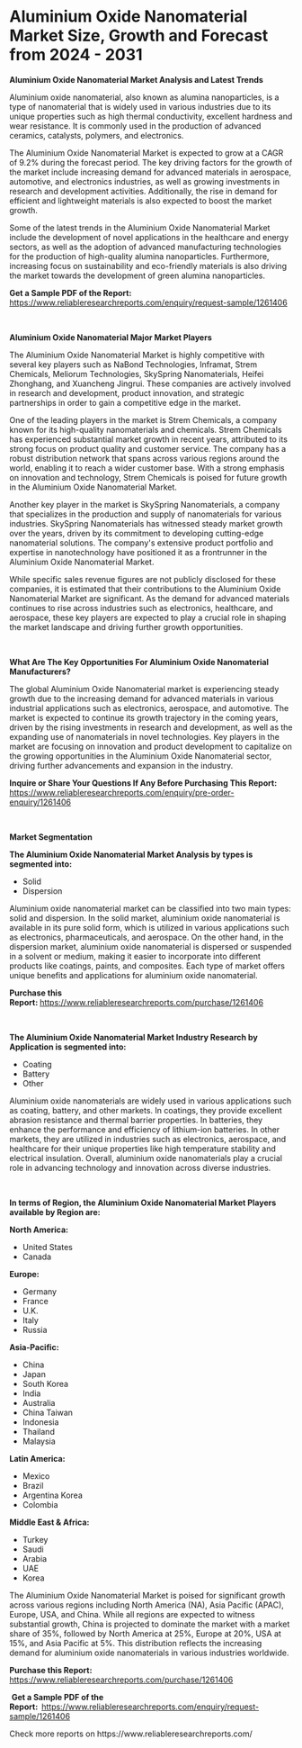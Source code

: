 <p><h1>Aluminium Oxide Nanomaterial Market Size, Growth and Forecast from 2024 - 2031</h1></p><p><strong>Aluminium Oxide Nanomaterial Market Analysis and Latest Trends</strong></p>
<p><p>Aluminium oxide nanomaterial, also known as alumina nanoparticles, is a type of nanomaterial that is widely used in various industries due to its unique properties such as high thermal conductivity, excellent hardness and wear resistance. It is commonly used in the production of advanced ceramics, catalysts, polymers, and electronics.</p><p>The Aluminium Oxide Nanomaterial Market is expected to grow at a CAGR of 9.2% during the forecast period. The key driving factors for the growth of the market include increasing demand for advanced materials in aerospace, automotive, and electronics industries, as well as growing investments in research and development activities. Additionally, the rise in demand for efficient and lightweight materials is also expected to boost the market growth.</p><p>Some of the latest trends in the Aluminium Oxide Nanomaterial Market include the development of novel applications in the healthcare and energy sectors, as well as the adoption of advanced manufacturing technologies for the production of high-quality alumina nanoparticles. Furthermore, increasing focus on sustainability and eco-friendly materials is also driving the market towards the development of green alumina nanoparticles.</p></p>
<p><strong>Get a Sample PDF of the Report:&nbsp;</strong> <a href="https://www.reliableresearchreports.com/enquiry/request-sample/1261406">https://www.reliableresearchreports.com/enquiry/request-sample/1261406</a></p>
<p>&nbsp;</p>
<p><strong>Aluminium Oxide Nanomaterial Major Market Players</strong></p>
<p><p>The Aluminium Oxide Nanomaterial Market is highly competitive with several key players such as NaBond Technologies, Inframat, Strem Chemicals, Meliorum Technologies, SkySpring Nanomaterials, Heifei Zhonghang, and Xuancheng Jingrui. These companies are actively involved in research and development, product innovation, and strategic partnerships in order to gain a competitive edge in the market.</p><p>One of the leading players in the market is Strem Chemicals, a company known for its high-quality nanomaterials and chemicals. Strem Chemicals has experienced substantial market growth in recent years, attributed to its strong focus on product quality and customer service. The company has a robust distribution network that spans across various regions around the world, enabling it to reach a wider customer base. With a strong emphasis on innovation and technology, Strem Chemicals is poised for future growth in the Aluminium Oxide Nanomaterial Market.</p><p>Another key player in the market is SkySpring Nanomaterials, a company that specializes in the production and supply of nanomaterials for various industries. SkySpring Nanomaterials has witnessed steady market growth over the years, driven by its commitment to developing cutting-edge nanomaterial solutions. The company's extensive product portfolio and expertise in nanotechnology have positioned it as a frontrunner in the Aluminium Oxide Nanomaterial Market.</p><p>While specific sales revenue figures are not publicly disclosed for these companies, it is estimated that their contributions to the Aluminium Oxide Nanomaterial Market are significant. As the demand for advanced materials continues to rise across industries such as electronics, healthcare, and aerospace, these key players are expected to play a crucial role in shaping the market landscape and driving further growth opportunities.</p></p>
<p>&nbsp;</p>
<p><strong>What Are The Key Opportunities For Aluminium Oxide Nanomaterial Manufacturers?</strong></p>
<p><p>The global Aluminium Oxide Nanomaterial market is experiencing steady growth due to the increasing demand for advanced materials in various industrial applications such as electronics, aerospace, and automotive. The market is expected to continue its growth trajectory in the coming years, driven by the rising investments in research and development, as well as the expanding use of nanomaterials in novel technologies. Key players in the market are focusing on innovation and product development to capitalize on the growing opportunities in the Aluminium Oxide Nanomaterial sector, driving further advancements and expansion in the industry.</p></p>
<p><strong>Inquire or Share Your Questions If Any Before Purchasing This Report:</strong> <a href="https://www.reliableresearchreports.com/enquiry/pre-order-enquiry/1261406">https://www.reliableresearchreports.com/enquiry/pre-order-enquiry/1261406</a></p>
<p>&nbsp;</p>
<p><strong>Market Segmentation</strong></p>
<p><strong>The Aluminium Oxide Nanomaterial Market Analysis by types is segmented into:</strong></p>
<p><ul><li>Solid</li><li>Dispersion</li></ul></p>
<p><p>Aluminium oxide nanomaterial market can be classified into two main types: solid and dispersion. In the solid market, aluminium oxide nanomaterial is available in its pure solid form, which is utilized in various applications such as electronics, pharmaceuticals, and aerospace. On the other hand, in the dispersion market, aluminium oxide nanomaterial is dispersed or suspended in a solvent or medium, making it easier to incorporate into different products like coatings, paints, and composites. Each type of market offers unique benefits and applications for aluminium oxide nanomaterial.</p></p>
<p><strong>Purchase this Report:&nbsp;</strong><a href="https://www.reliableresearchreports.com/purchase/1261406">https://www.reliableresearchreports.com/purchase/1261406</a></p>
<p>&nbsp;</p>
<p><strong>The Aluminium Oxide Nanomaterial Market Industry Research by Application is segmented into:</strong></p>
<p><ul><li>Coating</li><li>Battery</li><li>Other</li></ul></p>
<p><p>Aluminium oxide nanomaterials are widely used in various applications such as coating, battery, and other markets. In coatings, they provide excellent abrasion resistance and thermal barrier properties. In batteries, they enhance the performance and efficiency of lithium-ion batteries. In other markets, they are utilized in industries such as electronics, aerospace, and healthcare for their unique properties like high temperature stability and electrical insulation. Overall, aluminium oxide nanomaterials play a crucial role in advancing technology and innovation across diverse industries.</p></p>
<p>&nbsp;</p>
<p><strong>In terms of Region, the Aluminium Oxide Nanomaterial Market Players available by Region are:</strong></p>
<p>
    <p> <strong> North America: </strong>
        <ul>
            <li>United States</li>
            <li>Canada</li>
        </ul>
        </p> 
    <p> <strong> Europe: </strong>
        <ul>
            <li>Germany</li>
            <li>France</li>
            <li>U.K.</li>
            <li>Italy</li>
            <li>Russia</li>
        </ul>
        </p> 
    <p> <strong> Asia-Pacific: </strong>
        <ul>
            <li>China</li>
            <li>Japan</li>
            <li>South Korea</li>
            <li>India</li>
            <li>Australia</li>
            <li>China Taiwan</li>
            <li>Indonesia</li>
            <li>Thailand</li>
            <li>Malaysia</li>
        </ul>
        </p> 
    <p> <strong> Latin America: </strong>
        <ul>
            <li>Mexico</li>
            <li>Brazil</li>
            <li>Argentina Korea</li>
            <li>Colombia</li>
        </ul>
        </p> 
    <p> <strong> Middle East & Africa: </strong>
        <ul>
            <li>Turkey</li>
            <li>Saudi</li>
            <li>Arabia</li>
            <li>UAE</li>
            <li>Korea</li>
        </ul>
    </p>
    </p>
<p><p>The Aluminium Oxide Nanomaterial Market is poised for significant growth across various regions including North America (NA), Asia Pacific (APAC), Europe, USA, and China. While all regions are expected to witness substantial growth, China is projected to dominate the market with a market share of 35%, followed by North America at 25%, Europe at 20%, USA at 15%, and Asia Pacific at 5%. This distribution reflects the increasing demand for aluminium oxide nanomaterials in various industries worldwide.</p></p>
<p><strong>Purchase this Report: </strong><a href="https://www.reliableresearchreports.com/purchase/1261406">https://www.reliableresearchreports.com/purchase/1261406</a></p>
<p>&nbsp;<strong>Get a Sample PDF of the Report:&nbsp;&nbsp;</strong><a href="https://www.reliableresearchreports.com/enquiry/request-sample/1261406">https://www.reliableresearchreports.com/enquiry/request-sample/1261406</a></p>
<p><strong></strong></p>
<p>Check more reports on https://www.reliableresearchreports.com/</p>